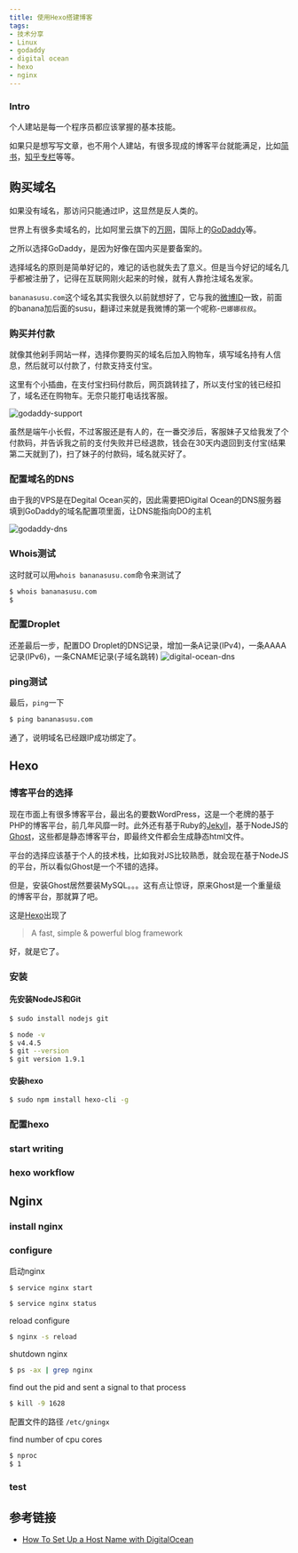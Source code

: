```yaml
---
title: 使用Hexo搭建博客
tags: 
- 技术分享
- Linux
- godaddy
- digital ocean
- hexo
- nginx
---
```


### Intro
个人建站是每一个程序员都应该掌握的基本技能。

如果只是想写写文章，也不用个人建站，有很多现成的博客平台就能满足，比如[简书](http://www.jianshu.com/)，[知乎专栏](https://zhuanlan.zhihu.com/)等等。

## 购买域名
如果没有域名，那访问只能通过IP，这显然是反人类的。

世界上有很多卖域名的，比如阿里云旗下的[万网](https://wanwang.aliyun.com/)，国际上的[GoDaddy](https://sg.godaddy.com/)等。

之所以选择GoDaddy，是因为好像在国内买是要备案的。

选择域名的原则是简单好记的，难记的话也就失去了意义。但是当今好记的域名几乎都被注册了，记得在互联网刚火起来的时候，就有人靠抢注域名发家。

`bananasusu.com`这个域名其实我很久以前就想好了，它与我的[微博ID](http://weibo.com/bananasusu)一致，前面的banana加后面的susu，翻译过来就是我微博的第一个呢称-`巴娜娜叔叔`。

### 购买并付款
就像其他剁手网站一样，选择你要购买的域名后加入购物车，填写域名持有人信息，然后就可以付款了，付款支持支付宝。

这里有个小插曲，在支付宝扫码付款后，网页跳转挂了，所以支付宝的钱已经扣了，域名还在购物车。无奈只能打电话找客服。

![godaddy-support](/images/blogging-with-hexo/godaddy-support.png "GoDaddy的金牌客服")

虽然是端午小长假，不过客服还是有人的，在一番交涉后，客服妹子又给我发了个付款码，并告诉我之前的支付失败并已经退款，钱会在30天内退回到支付宝(结果第二天就到了)，扫了妹子的付款码，域名就买好了。

### 配置域名的DNS
由于我的VPS是在Degital Ocean买的，因此需要把Digital Ocean的DNS服务器填到GoDaddy的域名配置项里面，让DNS能指向DO的主机

![godaddy-dns](/images/blogging-with-hexo/gd-dns.png "将Digital Ocean提供的DNS服务器地址填写到GoDaddy域名的DNS管理页")

### Whois测试
这时就可以用`whois bananasusu.com`命令来测试了
``` bash
$ whois bananasusu.com
$
```

### 配置Droplet
还差最后一步，配置DO Droplet的DNS记录，增加一条A记录(IPv4)，一条AAAA记录(IPv6)，一条CNAME记录(子域名跳转)
![digital-ocean-dns](/images/blogging-with-hexo/do-dns.png "配置Digital Ocean的DNS")

### ping测试
最后，`ping`一下
``` bash
$ ping bananasusu.com

```
通了，说明域名已经跟IP成功绑定了。


## Hexo

### 博客平台的选择
现在市面上有很多博客平台，最出名的要数WordPress，这是一个老牌的基于PHP的博客平台，前几年风靡一时。此外还有基于Ruby的[Jekyll](https://jekyllrb.com/)，基于NodeJS的[Ghost](https://github.com/TryGhost/Ghost)，这些都是静态博客平台，即最终文件都会生成静态html文件。

平台的选择应该基于个人的技术栈，比如我对JS比较熟悉，就会现在基于NodeJS的平台，所以看似Ghost是一个不错的选择。

但是，安装Ghost居然要装MySQL。。。这有点让惊讶，原来Ghost是一个重量级的博客平台，那就算了吧。

这是[Hexo](https://hexo.io/)出现了 
> A fast, simple & powerful blog framework

好，就是它了。

### 安装
#### 先安装NodeJS和Git
``` bash
$ sudo install nodejs git
```
``` bash
$ node -v
$ v4.4.5
$ git --version
$ git version 1.9.1
```

#### 安装hexo
``` bash
$ sudo npm install hexo-cli -g
```

### 配置hexo

### start writing

### hexo workflow


## Nginx

### install nginx


### configure


启动nginx
``` bash
$ service nginx start
```

``` bash
$ service nginx status
```

reload configure
``` bash
$ nginx -s reload
```

shutdown nginx
``` bash
$ ps -ax | grep nginx
```
find out the pid and sent a signal to that process
``` bash
$ kill -9 1628
```


配置文件的路径 `/etc/gningx`


find number of cpu cores

``` bash
$ nproc
$ 1
```


### test

## 参考链接
- [How To Set Up a Host Name with DigitalOcean](https://www.digitalocean.com/community/tutorials/how-to-set-up-a-host-name-with-digitalocean)